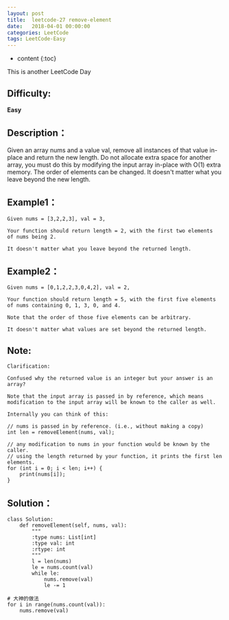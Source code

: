 ```yaml
---
layout: post
title:  leetcode-27 remove-element
date:   2018-04-01 00:00:00
categories: LeetCode
tags: LeetCode-Easy
---
```


* content
{:toc}

This is another LeetCode Day

## Difficulty:

**Easy**

## Description：

Given an array nums and a value val, remove all instances of that 
value in-place and return the new length.
Do not allocate extra space for another array, you must do this by 
modifying the input array in-place with O(1) extra memory.
The order of elements can be changed. It doesn't matter what you leave 
beyond the new length.

## Example1：

```
Given nums = [3,2,2,3], val = 3,

Your function should return length = 2, with the first two elements 
of nums being 2.

It doesn't matter what you leave beyond the returned length.
```

## Example2：

```
Given nums = [0,1,2,2,3,0,4,2], val = 2,

Your function should return length = 5, with the first five elements 
of nums containing 0, 1, 3, 0, and 4.

Note that the order of those five elements can be arbitrary.

It doesn't matter what values are set beyond the returned length.
```

## Note:

```
Clarification:

Confused why the returned value is an integer but your answer is an array?

Note that the input array is passed in by reference, which means modification to the input array will be known to the caller as well.

Internally you can think of this:

// nums is passed in by reference. (i.e., without making a copy)
int len = removeElement(nums, val);

// any modification to nums in your function would be known by the caller.
// using the length returned by your function, it prints the first len elements.
for (int i = 0; i < len; i++) {
    print(nums[i]);
}
```

## Solution：

```
class Solution:
    def removeElement(self, nums, val):
        """
        :type nums: List[int]
        :type val: int
        :rtype: int
        """
        l = len(nums)
        le = nums.count(val)
        while le:
            nums.remove(val)
            le -= 1

# 大神的做法
for i in range(nums.count(val)):
    nums.remove(val)
```